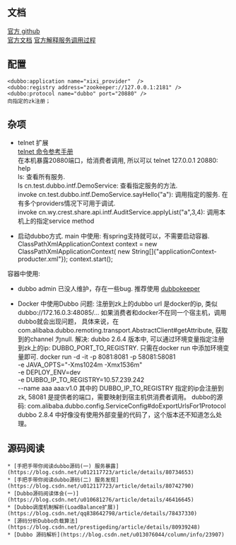 ## 文档
  [官方 github](https://github.com/apache/incubator-dubbo)  
  [官方文档](http://dubbo.apache.org/zh-cn/docs/user/quick-start.html)
  [官方解释服务调用过程](http://dubbo.apache.org/zh-cn/docs/source_code_guide/service-invoking-process.html)

## 配置
    <dubbo:application name="xixi_provider"  />
    <dubbo:registry address="zookeeper://127.0.0.1:2181" />  
    <dubbo:protocol name="dubbo" port="20880" />
    向指定的zk注册；

## 杂项
  * telnet 扩展  
  [telnet 命令参考手册](http://dubbo.apache.org/en-us/docs/user/references/telnet.html)  
  在本机暴露20880端口，给消费者调用, 所以可以 telnet 127.0.0.1 20880:  
     help  
     ls: 查看所有服务.  
     ls cn.test.dubbo.intf.DemoService: 查看指定服务的方法.  
     invoke cn.test.dubbo.intf.DemoService.sayHello("a"): 调用指定的服务. 在有多个providers情况下可用于调试.  
     invoke cn.wy.crest.share.api.intf.AuditService.applyList("a",3,4):  调用本机上的指定service method  

  * 启动dubbo方式.
  main 中使用: 有spring支持就可以，不需要启动容器. 
        ClassPathXmlApplicationContext context = new ClassPathXmlApplicationContext(
                new String[]{"applicationContext-producter.xml"});
        context.start();

  容器中使用:
  
  * dubbo admin 已没人维护，存在一些bug. 推荐使用 [dubbokeeper](https://github.com/dubboclub/dubbokeeper)   

  * Docker 中使用Dubbo
    问题: 注册到zk上的dubbo url 是docker的ip, 类似 dubbo://172.16.0.3:48085/... 如果消费者和docker不在同一个宿主机，调用dubbo就会出现问题，
         具体来说，在 com.alibaba.dubbo.remoting.transport.AbstractClient#getAttribute, 获取到的channel 为null.
    解决: dubbo 2.6.4 版本中, 可以通过环境变量指定注册到zk上的ip: DUBBO_PORT_TO_REGISTRY. 只需在docker run 中添加环境变量即可.
         docker run -d -it -p 8081:8081 -p 58081:58081 \
            -e JAVA_OPTS="-Xms1024m -Xmx1536m" \
            -e DEPLOY_ENV=dev \
            -e DUBBO_IP_TO_REGISTRY=10.57.239.242 \
            --name aaa aaa:v1.0
         其中的 DUBBO_IP_TO_REGISTRY 指定的ip会注册到zk, 58081 是提供者的端口，需要映射到宿主机供消费者调用。
         dubbo的源码: com.alibaba.dubbo.config.ServiceConfig#doExportUrlsFor1Protocol
         dubbo 2.8.4 中好像没有使用外部变量的代码了，这个版本还不知道怎么处理。

  ## 源码阅读
    * [手把手带你阅读dubbo源码(一) 服务暴露](https://blog.csdn.net/u012117723/article/details/80734653)
    * [手把手带你阅读dubbo源码(二) 服务发现](https://blog.csdn.net/u012117723/article/details/80742790)
    * [Dubbo源码阅读体会(一)](https://blog.csdn.net/u010681276/article/details/46416645)
    * [Dubbo调度机制解析(LoadBalance扩展)](https://blog.csdn.net/qq838642798/article/details/78437330)
    * [源码分析Dubbo负载算法](https://blog.csdn.net/prestigeding/article/details/80939248)
    * [Dubbo 源码解析](https://blog.csdn.net/u013076044/column/info/23907)

